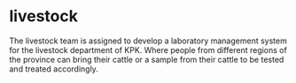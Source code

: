 # livestock
The livestock team is assigned to develop a laboratory management system for the livestock department of KPK. Where people from different regions of the province can bring their cattle or a sample from their cattle to be tested and treated accordingly.
